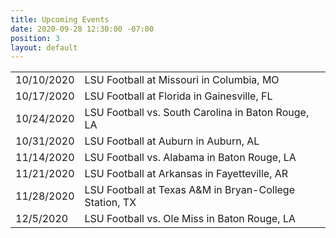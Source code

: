 ```yaml
---
title: Upcoming Events
date: 2020-09-28 12:30:00 -07:00
position: 3
layout: default
---
```


<table>

  <tr>
    <td>10/10/2020</td>
    <td>LSU Football at Missouri in Columbia, MO</td>
  </tr>

  <tr>
    <td>10/17/2020</td>
    <td>LSU Football at Florida in Gainesville, FL</td>
  </tr>

  <tr>
    <td>10/24/2020</td>
    <td>LSU Football vs. South Carolina in Baton Rouge, LA</td>
  </tr>

  <tr>
    <td>10/31/2020</td>
    <td>LSU Football at Auburn in Auburn, AL</td>
  </tr>

  <tr>
    <td>11/14/2020</td>
    <td>LSU Football vs. Alabama in Baton Rouge, LA</td>
  </tr>

  <tr>
    <td>11/21/2020</td>
    <td>LSU Football at Arkansas in Fayetteville, AR</td>
  </tr>

  <tr>
    <td>11/28/2020</td>
    <td>LSU Football at Texas A&M in Bryan-College Station, TX</td>
  </tr>

  <tr>
    <td>12/5/2020</td>
    <td>LSU Football vs. Ole Miss in Baton Rouge, LA</td>
  </tr>

</table>